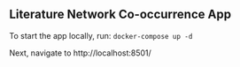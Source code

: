 ## Literature Network Co-occurrence App

To start the app locally, run:
`docker-compose up -d`

Next, navigate to http://localhost:8501/
